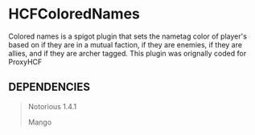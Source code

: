 # HCFColoredNames
Colored names is a spigot plugin that sets the nametag color of player's based on if they are in a mutual faction, if they are enemies, if they are allies, and if they are archer tagged. This plugin was orignally coded for ProxyHCF

## DEPENDENCIES
> Notorious 1.4.1
>
> Mango